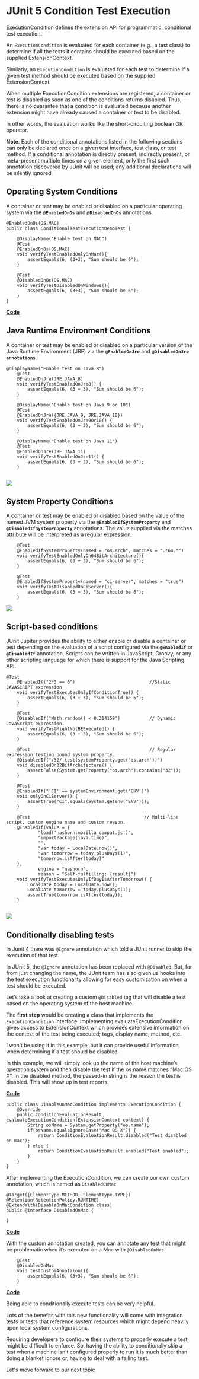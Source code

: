 # JUnit 5 Condition Test Execution

[ExecutionCondition](https://junit.org/junit5/docs/current/api/org/junit/jupiter/api/extension/ExecutionCondition.html) 
defines the extension API for programmatic, conditional test execution.

An ```ExecutionCondition``` is evaluated for each container (e.g., a test class) to determine if all the tests it contains 
should be executed based on the supplied ExtensionContext.
 
Similarly, an ```ExecutionCondition``` is evaluated for each test to determine if a given test method should be executed 
based on the supplied ExtensionContext.

When multiple ExecutionCondition extensions are registered, a container or test is disabled as soon as one of the 
conditions returns disabled. Thus, there is no guarantee that a condition is evaluated because another extension might
have already caused a container or test to be disabled. 

In other words, the evaluation works like the short-circuiting boolean OR operator.

**Note**: Each of the conditional annotations listed in the following sections can only be declared once on a given test interface, test class, or test method. If a conditional annotation is directly present, indirectly present, or meta-present multiple times on a given element, 
only the first such annotation discovered by JUnit will be used; any additional declarations will be silently ignored.


## Operating System Conditions

A container or test may be enabled or disabled on a particular operating system via the 
**```@EnabledOnOs```** and **```@DisabledOnOs```** annotations.


```
@EnabledOnOs(OS.MAC)
public class ConditionalTestExecutionDemoTest {

    @DisplayName("Enable test on MAC")
    @Test
    @EnabledOnOs(OS.MAC)
    void verifyTestEnabledOnlyOnMac(){
        assertEquals(6, (3+3), "Sum should be 6");
    }

    @Test
    @DisabledOnOs(OS.MAC)
    void verifyTestDisabledOnWindows(){
        assertEquals(6, (3+3), "Sum should be 6");
    }
}

```

[**Code**](annotations/examples/ConditionalTestExecutionDemoTest.java) 

## Java Runtime Environment Conditions
A container or test may be enabled or disabled on a particular version of the Java Runtime Environment 
(JRE) via the **```@EnabledOnJre```** and **```@DisabledOnJre annotations```**.

```
@DisplayName("Enable test on Java 8")
    @Test
    @EnabledOnJre(JRE.JAVA_8)
    void verifyTestEnabledOnJre8() {
        assertEquals(6, (3 + 3), "Sum should be 6");
    }

    @DisplayName("Enable test on Java 9 or 10")
    @Test
    @EnabledOnJre({JRE.JAVA_9, JRE.JAVA_10})
    void verifyTestEnabledOnJre9Or10() {
        assertEquals(6, (3 + 3), "Sum should be 6");
    }

    @DisplayName("Enable test on Java 11")
    @Test
    @EnabledOnJre(JRE.JAVA_11)
    void verifyTestEnabledOnJre11() {
        assertEquals(6, (3 + 3), "Sum should be 6");
    }
    
```

![](../../../../../media/ConditionalDisabling.png)

## System Property Conditions

A container or test may be enabled or disabled based on the value of the named JVM system property via the 
**```@EnabledIfSystemProperty```** and **```@DisabledIfSystemProperty```** annotations. 
The value supplied via the matches attribute will be interpreted as a regular expression.

```
    @Test
    @EnabledIfSystemProperty(named = "os.arch", matches = ".*64.*")
    void verifyTestEnabledOnlyOn64BitArchitecture(){
        assertEquals(6, (3 + 3), "Sum should be 6");
    }

    @Test
    @EnabledIfSystemProperty(named = "ci-server", matches = "true")
    void verifyTestDisabledOnCiServer(){
        assertEquals(6, (3 + 3), "Sum should be 6");
    }
```

![](../../../../../media/SystemPropertyBasedConditionalTEsting.png)


## Script-based conditions

JUnit Jupiter provides the ability to either enable or disable a container or test depending on the evaluation of
a script configured via the **```@EnabledIf```** or **```@DisabledIf```** annotation. Scripts can be written in JavaScript, Groovy, 
or any other scripting language for which there is support for the Java Scripting API.


```
@Test
    @EnabledIf("2*3 == 6")                            //Static JAVASCRIPT expression
    void verifyTestExecutesOnlyIfConditionTrue() {
        assertEquals(6, (3 + 3), "Sum should be 6");
    }

    @Test
    @DisabledIf("Math.random() < 0.314159")           // Dynamic JavaScript expression.
    void verifyTestMightNotBEExecuted() {
        assertEquals(6, (3 + 3), "Sum should be 6");
    }

    @Test                                             // Regular expression testing bound system property.
    @DisabledIf("/32/.test(systemProperty.get('os.arch'))")
    void disabledOn32BitArchitecture() {
        assertFalse(System.getProperty("os.arch").contains("32"));
    }

    @Test
    @EnabledIf("'CI' == systemEnvironment.get('ENV')")
    void onlyOnCiServer() {
        assertTrue("CI".equals(System.getenv("ENV")));
    }

    @Test                                           // Multi-line script, custom engine name and custom reason.
    @EnabledIf(value = {
            "load('nashorn:mozilla_compat.js')",
            "importPackage(java.time)",
            "",
            "var today = LocalDate.now()",
            "var tomorrow = today.plusDays(1)",
            "tomorrow.isAfter(today)"
    },
            engine = "nashorn",
            reason = "Self-fulfilling: {result}")
    void verifyTestExecutesOnlyIfDayIsAfterTomorrow() {
        LocalDate today = LocalDate.now();
        LocalDate tomorrow = today.plusDays(1);
        assertTrue(tomorrow.isAfter(today));
    }
    
```
![](../../../../../media/ScriptBasedConditionDisabling.png)

## Conditionally disabling tests 

In Junit 4 there was ```@Ignore``` annotation which told a JUnit runner to skip the execution of that test. 

In JUnit 5, the ```@Ignore``` annotation has been replaced with ```@Disabled```. But, far from just changing the name, 
the JUnit team has also given us hooks into the test 
execution functionality allowing for easy customization on when a test should be executed. 

Let’s take a look at creating a custom ```@Disabled``` tag that will disable a test based on the operating system of 
the host machine.

The **first step** would be creating a class that implements the ```ExecutionCondition``` interface. 
Implementing evaluateExecutionCondition gives access to ExtensionContext which provides extensive information 
on the context of the test being executed; tags, display name, method, etc. 

I won’t be using it in this example, but it can provide useful information when determining
if a test should be disabled.

In this example, we will simply look up the name of the host machine’s operation system and then disable the test if the os.name matches “Mac OS X”. 
In the disabled method, the passed-in string is the reason the test is disabled. This will show up in test reports.

[**Code**](annotations/examples/customAnnotation/DisableOnMacCondition.java)
```
public class DisableOnMacCondition implements ExecutionCondition {
    @Override
    public ConditionEvaluationResult evaluateExecutionCondition(ExtensionContext context) {
        String osName = System.getProperty("os.name");
        if(osName.equalsIgnoreCase("Mac OS X")) {
            return ConditionEvaluationResult.disabled("Test disabled on mac");
        } else {
            return ConditionEvaluationResult.enabled("Test enabled");
        }
    }
}
```
After implementing the ExecutionCondition, we can create our own custom annotation, which is named as ```DisabledOnMac```

```
@Target({ElementType.METHOD, ElementType.TYPE})
@Retention(RetentionPolicy.RUNTIME)
@ExtendWith(DisableOnMacCondition.class)
public @interface DisabledOnMac {

}
```
[**Code**](annotations/examples/customAnnotation/DisabledOnMac.java)

With the custom annotation created,
you can annotate any test that might be problematic when it’s executed on a Mac with ```@DisabledOnMac```.

```
    @Test
    @DisabledOnMac
    void testCustomAnnotaion(){
        assertEquals(6, (3+3), "Sum should be 6");
    }
```

[**Code**](annotations/examples/customAnnotation/CustomConditionDemoTest.java)

Being able to conditionally execute tests can be very helpful.
 
Lots of the benefits with this new functionality will come with integration tests or tests that
reference system resources which might depend heavily upon local system configurations.
 
Requiring developers to configure their systems to properly execute a test might be difficult to enforce. 
So, having the ability to conditionally skip a test when a machine isn’t configured properly to run it is much better than doing a blanket ignore or, having to deal with a failing test.

Let's move forward to pur next [topic](TaggingAndFiltering.md)


